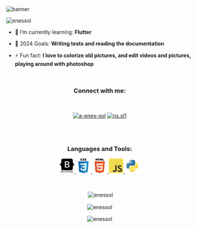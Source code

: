 ![banner](https://github.com/enessol/myscreeshots/assets/94052771/e534981f-512a-4c52-82dd-87d912d437e2)

<p align="left"> <img src="https://komarev.com/ghpvc/?username=enessol&label=Profile%20views&color=0e75b6&style=flat" alt="enessol" /> </p>

- 🌱 I’m currently learning: **Flutter**

- 🔭 2024 Goals: **Writing tests and reading the documentation**

- ⚡ Fun fact: **I love to colorize old pictures, and edit videos and pictures, playing around with photoshop**
<br />
<h3 align="center">Connect with me:</h3>
<br />
<p align="center">
<a href="https://linkedin.com/in/a-enes-sol" target="blank"><img align="center" src="https://raw.githubusercontent.com/rahuldkjain/github-profile-readme-generator/master/src/images/icons/Social/linked-in-alt.svg" alt="a-enes-sol" height="30" width="40" /></a>
<a href="https://instagram.com/ns.sl1" target="blank"><img align="center" src="https://raw.githubusercontent.com/rahuldkjain/github-profile-readme-generator/master/src/images/icons/Social/instagram.svg" alt="ns.sl1" height="30" width="40" /></a>
</p>
<br />
<br />
<h3 align="center">Languages and Tools:</h3>
<p align="center"> <a href="https://getbootstrap.com" target="_blank" rel="noreferrer"> <img src="https://raw.githubusercontent.com/devicons/devicon/master/icons/bootstrap/bootstrap-plain-wordmark.svg" alt="bootstrap" width="40" height="40"/> </a> <a href="https://www.w3schools.com/css/" target="_blank" rel="noreferrer"> <img src="https://raw.githubusercontent.com/devicons/devicon/master/icons/css3/css3-original-wordmark.svg" alt="css3" width="40" height="40"/> </a> <a href="https://www.w3.org/html/" target="_blank" rel="noreferrer"> <img src="https://raw.githubusercontent.com/devicons/devicon/master/icons/html5/html5-original-wordmark.svg" alt="html5" width="40" height="40"/> </a> <a href="https://developer.mozilla.org/en-US/docs/Web/JavaScript" target="_blank" rel="noreferrer"> <img src="https://raw.githubusercontent.com/devicons/devicon/master/icons/javascript/javascript-original.svg" alt="javascript" width="40" height="40"/> </a> <a href="https://www.python.org" target="_blank" rel="noreferrer"> <img src="https://raw.githubusercontent.com/devicons/devicon/master/icons/python/python-original.svg" alt="python" width="40" height="40"/> </a> </p>

<br />
<div align="center">


<p>&nbsp;<img align="center" src="https://github-readme-stats.vercel.app/api?username=enessol&show_icons=true&locale=en" alt="enessol" /></p>
<p><img align="center" src="https://github-readme-streak-stats.herokuapp.com/?user=enessol&" alt="enessol" /></p>
<p><img align="center" src="https://github-readme-stats.vercel.app/api/top-langs?username=enessol&show_icons=true&locale=en&layout=compact" alt="enessol"/></p>

</div>


